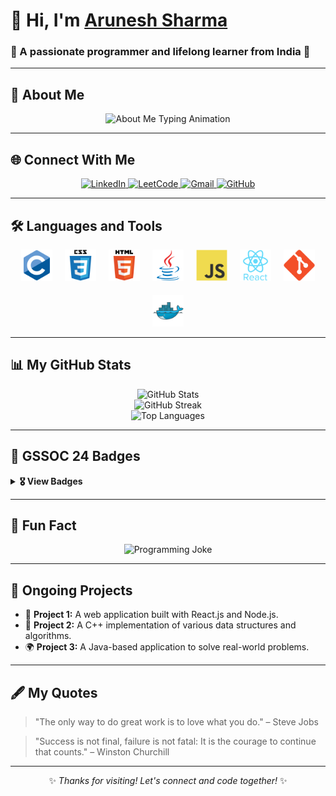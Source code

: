 # 👋 Hi, I'm [Arunesh Sharma](https://www.linkedin.com/in/arunesh-sharma-96b74632a)

### 🌟 A passionate programmer and lifelong learner from India 🌟

---

## 🚀 About Me

<p align="center">
  <img src="https://readme-typing-svg.herokuapp.com?font=Fira+Code&size=22&duration=4000&pause=1000&color=00BFFF&center=true&vCenter=true&width=700&lines=🌱+Currently+learning+JAVA%2C+DSA%2C+and+Web+Development;💬+Ask+me+about+C%2C+Java%2C+HTML%2C+CSS%2C+JavaScript;📫+Reach+me+at+sharmaarunesh07%40gmail.com" alt="About Me Typing Animation" />
</p>

---

## 🌐 Connect With Me

<p align="center">
  <a href="https://www.linkedin.com/in/arunesh-sharma-96b74632a" target="_blank">
    <img src="https://img.shields.io/badge/LinkedIn-0077B5?style=for-the-badge&logo=linkedin&logoColor=white" alt="LinkedIn" />
  </a>
  <a href="https://www.leetcode.com/sharmaarunesh07" target="_blank">
    <img src="https://img.shields.io/badge/LeetCode-FFA116?style=for-the-badge&logo=leetcode&logoColor=white" alt="LeetCode" />
  </a>
  <a href="mailto:sharmaarunesh07@gmail.com" target="_blank">
    <img src="https://img.shields.io/badge/Gmail-D14836?style=for-the-badge&logo=gmail&logoColor=white" alt="Gmail" />
  </a>
  <a href="https://github.com/arunesh2004" target="_blank">
    <img src="https://img.shields.io/badge/GitHub-181717?style=for-the-badge&logo=github&logoColor=white" alt="GitHub" />
  </a>
</p>

---

## 🛠️ Languages and Tools

<p align="center" style="display: flex; justify-content: center; flex-wrap: wrap; gap: 20px;">
  <a href="https://www.cprogramming.com/" target="_blank">
    <img src="https://raw.githubusercontent.com/devicons/devicon/master/icons/c/c-original.svg" alt="C" width="50" height="50" />
  </a>
  <a href="https://www.w3schools.com/css/" target="_blank">
    <img src="https://raw.githubusercontent.com/devicons/devicon/master/icons/css3/css3-original-wordmark.svg" alt="CSS" width="50" height="50" />
  </a>
  <a href="https://www.w3.org/html/" target="_blank">
    <img src="https://raw.githubusercontent.com/devicons/devicon/master/icons/html5/html5-original-wordmark.svg" alt="HTML" width="50" height="50" />
  </a>
  <a href="https://www.java.com" target="_blank">
    <img src="https://raw.githubusercontent.com/devicons/devicon/master/icons/java/java-original.svg" alt="Java" width="50" height="50" />
  </a>
  <a href="https://developer.mozilla.org/en-US/docs/Web/JavaScript" target="_blank">
    <img src="https://raw.githubusercontent.com/devicons/devicon/master/icons/javascript/javascript-original.svg" alt="JavaScript" width="50" height="50" />
  </a>
  <a href="https://reactjs.org/" target="_blank">
    <img src="https://raw.githubusercontent.com/devicons/devicon/master/icons/react/react-original-wordmark.svg" alt="React" width="50" height="50" />
  </a>
  <a href="https://git-scm.com/" target="_blank">
    <img src="https://raw.githubusercontent.com/devicons/devicon/master/icons/git/git-original.svg" alt="Git" width="50" height="50" />
  </a>
  <a href="https://www.docker.com/" target="_blank">
    <img src="https://raw.githubusercontent.com/devicons/devicon/master/icons/docker/docker-original.svg" alt="Docker" width="50" height="50" />
  </a>
</p>

---

## 📊 My GitHub Stats

<div align="center">
  <img src="https://github-readme-stats.vercel.app/api?username=arunesh2004&show_icons=true&theme=radical" alt="GitHub Stats" />
  <br />
  <img src="https://github-readme-streak-stats.herokuapp.com/?user=arunesh2004&theme=radical" alt="GitHub Streak" />
  <br />
  <img src="https://github-readme-stats.vercel.app/api/top-langs/?username=arunesh2004&layout=compact&theme=radical" alt="Top Languages" />
</div>

---

## 🏅 GSSOC 24 Badges

<details>
  <summary><strong>🎖️ View Badges</strong></summary>
  <p align="center" style="display: flex; flex-wrap: wrap; gap: 15px;">
    <img src="https://raw.githubusercontent.com/GSSoC24/Postman-Challenge/main/docs/assets/Postman%20White.png" width="90" height="90" alt="Badge"/>
    <img src="https://raw.githubusercontent.com/GSSoC24/Postman-Challenge/main/docs/assets/1.png" width="90" height="90" alt="Badge"/>
    <img src="https://raw.githubusercontent.com/GSSoC24/Postman-Challenge/main/docs/assets/2.png" width="90" height="90" alt="Badge"/>
    <img src="https://raw.githubusercontent.com/GSSoC24/Postman-Challenge/main/docs/assets/3.png" width="90" height="90" alt="Badge"/>
    <img src="https://raw.githubusercontent.com/GSSoC24/Postman-Challenge/main/docs/assets/4.png" width="90" height="90" alt="Badge"/>
    <img src="https://raw.githubusercontent.com/GSSoC24/Postman-Challenge/main/docs/assets/5.png" width="90" height="90" alt="Badge"/>
    <img src="https://raw.githubusercontent.com/GSSoC24/Postman-Challenge/main/docs/assets/6.png" width="90" height="90" alt="Badge"/>
    <img src="https://raw.githubusercontent.com/GSSoC24/Postman-Challenge/main/docs/assets/7.png" width="90" height="90" alt="Badge"/>
    <img src="https://raw.githubusercontent.com/GSSoC24/Postman-Challenge/main/docs/assets/8.png" width="90" height="90" alt="Badge"/>
    <img src="https://raw.githubusercontent.com/GSSoC24/Contributor/refs/heads/main/assets/Code%20Luminary.png" width="90" height="90" alt="Badge"/>
    <img src="https://raw.githubusercontent.com/GSSoC24/Contributor/refs/heads/main/assets/Git%20Explorer.png" width="90" height="90" alt="Badge"/>
    <img src="https://raw.githubusercontent.com/GSSoC24/Contributor/refs/heads/main/assets/Pull%20Expert.png" width="90" height="90" alt="Badge"/>
  </p>
</details>

---

## 🌟 Fun Fact

<p align="center">
  <img src="https://readme-jokes.vercel.app/api?hideBorder&theme=radical" alt="Programming Joke" />
</p>

---

## 🌱 Ongoing Projects

- 🚀 **Project 1:** A web application built with React.js and Node.js.
- 🧠 **Project 2:** A C++ implementation of various data structures and algorithms.
- 🌍 **Project 3:** A Java-based application to solve real-world problems.

---

## 🖋️ My Quotes

> "The only way to do great work is to love what you do." – Steve Jobs

> "Success is not final, failure is not fatal: It is the courage to continue that counts." – Winston Churchill

---

<p align="center">✨ <i>Thanks for visiting! Let's connect and code together!</i> ✨</p>
